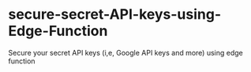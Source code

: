 # secure-secret-API-keys-using-Edge-Function
Secure your secret API keys (i,e, Google API keys and more) using edge function
